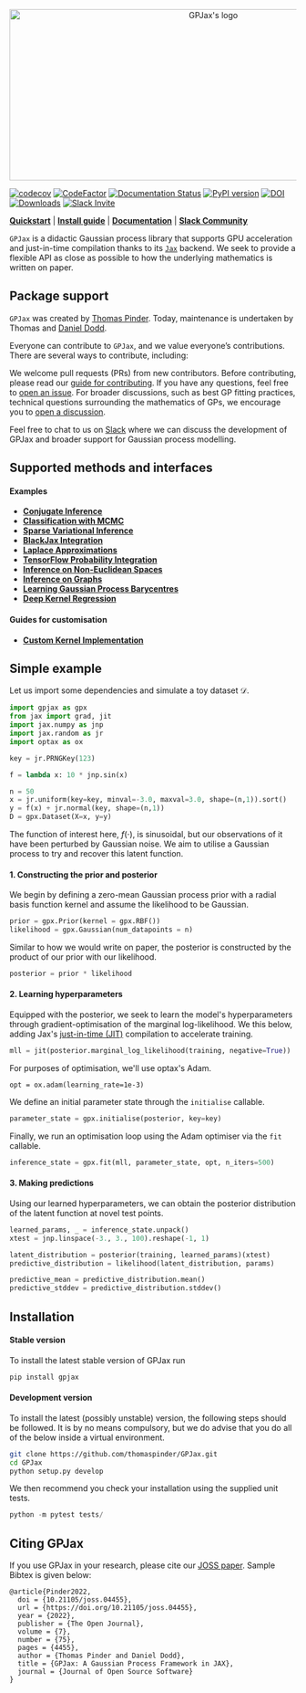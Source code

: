 <!-- <h1 align='center'>GPJax</h1>
<h2 align='center'>Gaussian processes in Jax.</h2> -->
<p align="center">
<img width="700" height="300" src="https://github.com/thomaspinder/GPJax/raw/master/docs/_static/gpjax_logo.svg" alt="GPJax's logo">
</p>

[![codecov](https://codecov.io/gh/thomaspinder/gpjax/branch/master/graph/badge.svg?token=DM1DRDASU2)](https://codecov.io/gh/thomaspinder/gpjax)
[![CodeFactor](https://www.codefactor.io/repository/github/thomaspinder/gpjax/badge)](https://www.codefactor.io/repository/github/thomaspinder/gpjax)
[![Documentation Status](https://readthedocs.org/projects/gpjax/badge/?version=latest)](https://gpjax.readthedocs.io/en/latest/?badge=latest)
[![PyPI version](https://badge.fury.io/py/GPJax.svg)](https://badge.fury.io/py/GPJax)
[![DOI](https://joss.theoj.org/papers/10.21105/joss.04455/status.svg)](https://doi.org/10.21105/joss.04455)
[![Downloads](https://pepy.tech/badge/gpjax)](https://pepy.tech/project/gpjax)
[![Slack Invite](https://img.shields.io/badge/Slack_Invite--blue?style=social&logo=slack)](https://join.slack.com/t/gpjax/shared_invite/zt-1da57pmjn-rdBCVg9kApirEEn2E5Q2Zw)

[**Quickstart**](#simple-example)
| [**Install guide**](#installation)
| [**Documentation**](https://gpjax.readthedocs.io/en/latest/)
| [**Slack Community**](https://join.slack.com/t/gpjax/shared_invite/zt-1da57pmjn-rdBCVg9kApirEEn2E5Q2Zw)

`GPJax` is a didactic Gaussian process library that supports GPU acceleration and just-in-time compilation thanks to its [`Jax`](https://github.com/google/jax) backend. We seek to provide a flexible API as close as possible to how the underlying mathematics is written on paper.

## Package support

`GPJax` was created by [Thomas Pinder](https://github.com/thomaspinder). Today, maintenance is undertaken by Thomas and [Daniel Dodd](https://github.com/Daniel-Dodd).

Everyone can contribute to `GPJax`, and we value everyone’s contributions. There are several ways to contribute, including:

We welcome pull requests (PRs) from new contributors. Before contributing, please read our [guide for contributing](https://github.com/thomaspinder/GPJax/blob/master/CONTRIBUTING.md). If you have any questions, feel free to [open an issue](https://github.com/thomaspinder/GPJax/issues/new/choose). For broader discussions, such as best GP fitting practices, technical questions surrounding the mathematics of GPs, we encourage you to [open a discussion](https://github.com/thomaspinder/GPJax/discussions).

Feel free to chat to us on [Slack](https://join.slack.com/t/gpjax/shared_invite/zt-1da57pmjn-rdBCVg9kApirEEn2E5Q2Zw) where we can discuss the development of GPJax and broader support for Gaussian process modelling.

## Supported methods and interfaces

#### Examples

- [**Conjugate Inference**](https://gpjax.readthedocs.io/en/latest/examples/regression.html)
- [**Classification with MCMC**](https://gpjax.readthedocs.io/en/latest/examples/classification.html)
- [**Sparse Variational Inference**](https://gpjax.readthedocs.io/en/latest/examples/uncollapsed_vi.html)
- [**BlackJax Integration**](https://gpjax.readthedocs.io/en/latest/examples/classification.html)
- [**Laplace Approximations**](https://gpjax.readthedocs.io/en/latest/examples/classification.html#Laplace-approximation)
- [**TensorFlow Probability Integration**](https://gpjax.readthedocs.io/en/latest/examples/tfp_integration.html)
- [**Inference on Non-Euclidean Spaces**](https://gpjax.readthedocs.io/en/latest/examples/kernels.html#Custom-Kernel)
- [**Inference on Graphs**](https://gpjax.readthedocs.io/en/latest/examples/graph_kernels.html)
- [**Learning Gaussian Process Barycentres**](https://gpjax.readthedocs.io/en/latest/examples/barycentres.html)
- [**Deep Kernel Regression**](https://gpjax.readthedocs.io/en/latest/examples/haiku.html)

#### Guides for customisation

- [**Custom Kernel Implementation**](https://gpjax.readthedocs.io/en/latest/examples/kernels.html#Custom-Kernel)

## Simple example

Let us import some dependencies and simulate a toy dataset $\mathcal{D}$.

```python
import gpjax as gpx
from jax import grad, jit
import jax.numpy as jnp
import jax.random as jr
import optax as ox

key = jr.PRNGKey(123)

f = lambda x: 10 * jnp.sin(x)

n = 50
x = jr.uniform(key=key, minval=-3.0, maxval=3.0, shape=(n,1)).sort()
y = f(x) + jr.normal(key, shape=(n,1))
D = gpx.Dataset(X=x, y=y)
```

The function of interest here, $f(\cdot)$, is sinusoidal, but our observations of it have been perturbed by Gaussian noise. We aim to utilise a Gaussian process to try and recover this latent function.

#### 1. Constructing the prior and posterior

We begin by defining a zero-mean Gaussian process prior with a radial basis function kernel and assume the likelihood to be Gaussian.

```python
prior = gpx.Prior(kernel = gpx.RBF())
likelihood = gpx.Gaussian(num_datapoints = n)
```

Similar to how we would write on paper, the posterior is constructed by the product of our prior with our likelihood.

```python
posterior = prior * likelihood
```

#### 2. Learning hyperparameters

Equipped with the posterior, we seek to learn the model's hyperparameters through gradient-optimisation of the marginal log-likelihood. We this below, adding Jax's [just-in-time (JIT)](https://jax.readthedocs.io/en/latest/jax-101/02-jitting.html) compilation to accelerate training. 

```python
mll = jit(posterior.marginal_log_likelihood(training, negative=True))
```

For purposes of optimisation, we'll use optax's Adam.
```
opt = ox.adam(learning_rate=1e-3)
```

We define an initial parameter state through the `initialise` callable.

```python
parameter_state = gpx.initialise(posterior, key=key)
```

Finally, we run an optimisation loop using the Adam optimiser via the `fit` callable.

```python
inference_state = gpx.fit(mll, parameter_state, opt, n_iters=500)
```

#### 3. Making predictions

Using our learned hyperparameters, we can obtain the posterior distribution of the latent function at novel test points.

```python
learned_params, _ = inference_state.unpack()
xtest = jnp.linspace(-3., 3., 100).reshape(-1, 1)

latent_distribution = posterior(training, learned_params)(xtest)
predictive_distribution = likelihood(latent_distribution, params)

predictive_mean = predictive_distribution.mean()
predictive_stddev = predictive_distribution.stddev()
```

## Installation

#### Stable version

To install the latest stable version of GPJax run

```bash
pip install gpjax
```

#### Development version

To install the latest (possibly unstable) version, the following steps should be followed. It is by no means compulsory, but we do advise that you do all of the below inside a virtual environment.

```bash
git clone https://github.com/thomaspinder/GPJax.git
cd GPJax
python setup.py develop
```

We then recommend you check your installation using the supplied unit tests.

```python
python -m pytest tests/
```

## Citing GPJax

If you use GPJax in your research, please cite our [JOSS paper](https://joss.theoj.org/papers/10.21105/joss.04455#). Sample Bibtex is given below:

```
@article{Pinder2022,
  doi = {10.21105/joss.04455},
  url = {https://doi.org/10.21105/joss.04455},
  year = {2022},
  publisher = {The Open Journal},
  volume = {7},
  number = {75},
  pages = {4455},
  author = {Thomas Pinder and Daniel Dodd},
  title = {GPJax: A Gaussian Process Framework in JAX},
  journal = {Journal of Open Source Software}
}
```
